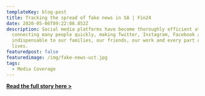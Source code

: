 ```yaml
---
templateKey: blog-post
title: Tracking the spread of fake news in SA | Fin24
date: 2020-05-06T09:22:08.852Z
description: Social media platforms have become thoroughly efficient at
  connecting many people quickly, making Twitter, Instagram, Facebook and others
  indispensable to our families, our friends, our work and every part of our
  lives.
featuredpost: false
featuredimage: /img/fake-news-uct.jpg
tags:
  - Media Coverage
---
```

**[Read the full story here >](https://www.fin24.com/Opinion/opinion-tracking-the-spread-of-fake-news-in-sa-20200505)**
